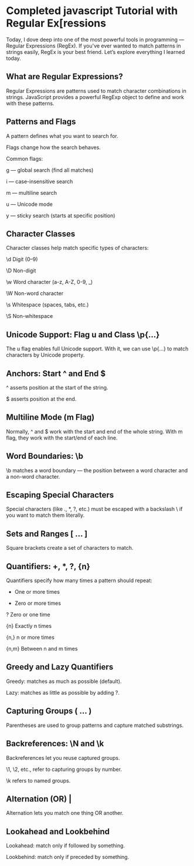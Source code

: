# Completed javascript Tutorial with Regular Ex[ressions
Today, I dove deep into one of the most powerful tools in programming — Regular Expressions (RegEx). If you've ever wanted to match patterns in strings easily, RegEx is your best friend. Let’s explore everything I learned today.

## What are Regular Expressions?
Regular Expressions are patterns used to match character combinations in strings. JavaScript provides a powerful RegExp object to define and work with these patterns.

## Patterns and Flags
A pattern defines what you want to search for.

Flags change how the search behaves.

Common flags:

g — global search (find all matches)

i — case-insensitive search

m — multiline search

u — Unicode mode

y — sticky search (starts at specific position)

## Character Classes
Character classes help match specific types of characters:

\d	Digit (0–9)

\D	Non-digit

\w	Word character (a-z, A-Z, 0-9, _)

\W	Non-word character

\s	Whitespace (spaces, tabs, etc.)

\S	Non-whitespace

## Unicode Support: Flag u and Class \p{...}
The u flag enables full Unicode support. With it, we can use \p{...} to match characters by Unicode property.

## Anchors: Start ^ and End $
^ asserts position at the start of the string.

$ asserts position at the end.

## Multiline Mode (m Flag)
Normally, ^ and $ work with the start and end of the whole string.
With m flag, they work with the start/end of each line.

## Word Boundaries: \b
\b matches a word boundary — the position between a word character and a non-word character.

## Escaping Special Characters
Special characters (like ., *, ?, etc.) must be escaped with a backslash \ if you want to match them literally.

## Sets and Ranges [ ... ]
Square brackets create a set of characters to match.

## Quantifiers: +, *, ?, {n}
Quantifiers specify how many times a pattern should repeat:

+	One or more times

*	Zero or more times

?	Zero or one time

{n}	Exactly n times

{n,}	n or more times

{n,m}	Between n and m times

## Greedy and Lazy Quantifiers
Greedy: matches as much as possible (default).

Lazy: matches as little as possible by adding ?.

## Capturing Groups ( ... )
Parentheses are used to group patterns and capture matched substrings.

## Backreferences: \N and \k<name>
Backreferences let you reuse captured groups.

\1, \2, etc., refer to capturing groups by number.

\k<name> refers to named groups.

## Alternation (OR) |
Alternation lets you match one thing OR another.

## Lookahead and Lookbehind
Lookahead: match only if followed by something.

Lookbehind: match only if preceded by something.

